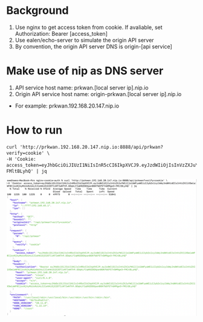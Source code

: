 # Background

1. Use nginx to get access token from cookie. If avaliable, set Authorization: Bearer [access_token]
1. Use ealen/echo-server to simulate the origin API server
1. By convention, the origin API server DNS is origin-[api service]

# Make use of nip as DNS server

1. API service host name: prkwan.[local server ip].nip.io
1. Origin API service host name: origin-prkwan.[local server ip].nip.io

- For example: prkwan.192.168.20.147.nip.io

# How to run

```
curl 'http://prkwan.192.168.20.147.nip.io:8888/api/prkwan?verify=cookie' \
-H 'Cookie: access_token=eyJhbGciOiJIUzI1NiIsInR5cCI6IkpXVCJ9.eyJzdWIiOjIsInVzZXJuYW1lIjoibWFyaWEiLCJyb2xlcyI6WyJndWVzdCIsInVzZXIiXSwiaWF0IjoxNjkyMzUxNzU4LCJleHAiOjE2OTIzNTIwNTh9.GOqkLFIqKN2DGXpanBGKfbGfETnbM9ge3-FMltBLyhQ' | jq
```

![sample](sample.png)
